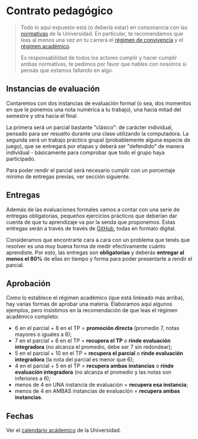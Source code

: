 # Contrato pedagógico

> Todo lo aquí expuesto está (o debería estar) en consonancia con las [normativas](http://www.unahur.edu.ar/es/normativas) de la Universidad. En particular, te recomendamos que leas al menos una vez en tu carrera el [régimen de convivencia](http://www.unahur.edu.ar/sites/default/files/contenidos/pdf/normativa/RCS%20Nro.%20093%2012-12-2018%20R%C3%A9gimen%20de%20Convivencia.pdf) y el [régimen académico](http://www.unahur.edu.ar/sites/default/files/contenidos/pdf/normativa/RCS%20Nro.%20092%2012-12-2018%20Mod.%20R%C3%A9gimen%20Acad%C3%A9mico.pdf).
>
> Es responsabilidad de todos los actores cumplir y hacer cumplir ambas normativas, te pedimos por favor que hables con nosotros si pensás que estamos fallando en algo.

## Instancias de evaluación

Contaremos con dos instancias de evaluación formal (o sea, dos momentos en que le ponemos una nota numérica a tu trabajo), una hacia mitad del semestre y otra hacia el final.

La primera será un parcial bastante "clásico": de carácter individual, pensado para ser resuelto durante una clase utilizando la computadora. La segunda será un trabajo práctico grupal (probablemente alguna especie de juego), que se entregará por etapas y deberá ser "defendido" de manera individual - básicamente para comprobar que todo el grupo haya participado.

Para poder rendir el parcial será necesario cumplir con un porcentaje mínimo de entregas previas, ver sección siguiente.

## Entregas

Además de las evaluaciones formales vamos a contar con una serie de entregas obligatorias, pequeños ejercicios prácticos que deberían dar cuenta de que tu aprendizaje va por la senda que proponemos. Estas entregas serán a través de través de [GitHub](https://github.com/), todas en formato digital.

Consideramos que encontrarte cara a cara con un problema que tenés que resolver es una muy buena forma de medir efectivamente cuánto aprendiste. Por esto, las entregas son **obligatorias** y deberás **entregar al menos el 80%** de ellas en tiempo y forma para poder presentarte a rendir el parcial.

## Aprobación

Como lo establece el régimen académico (que está linkeado más arriba), hay varias formas de aprobar una materia. Elaboramos aquí algunos ejemplos, pero insistimos en la recomendación de que leas el régimen académico completo:

* 6 en el parcial + 8 en el TP = **promoción directa** (promedio 7, notas mayores o iguales a 6);
* 7 en el parcial + 6 en el TP = **recupera el TP** o **rinde evaluación integradora** (no alcanza el promedio, debe ser 7 sin redondear);
* 5 en el parcial + 10 en el TP = **recupera el parcial** o **rinde evaluación integradora** (la nota del parcial es menor que 6);
* 4 en el parcial + 5 en el TP = **recupera ambas instancias** o **rinde evaluación integradora** (no alcanza el promedio y las notas son inferiores a 6);
* menos de 4 en UNA instancia de evaluación = **recupera esa instancia**;
* menos de 4 en AMBAS instancias de evaluación = **recupera ambas instancias**.

## Fechas

Ver el [calendario acádemico](http://www.unahur.edu.ar/es/calendario-academico) de la Universidad.
